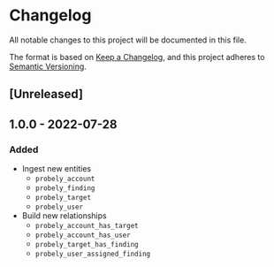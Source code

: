 # Changelog

All notable changes to this project will be documented in this file.

The format is based on [Keep a Changelog](https://keepachangelog.com/en/1.0.0/),
and this project adheres to
[Semantic Versioning](https://semver.org/spec/v2.0.0.html).

## [Unreleased]

## 1.0.0 - 2022-07-28

### Added

- Ingest new entities
  - `probely_account`
  - `probely_finding`
  - `probely_target`
  - `probely_user`
- Build new relationships
  - `probely_account_has_target`
  - `probely_account_has_user`
  - `probely_target_has_finding`
  - `probely_user_assigned_finding`
